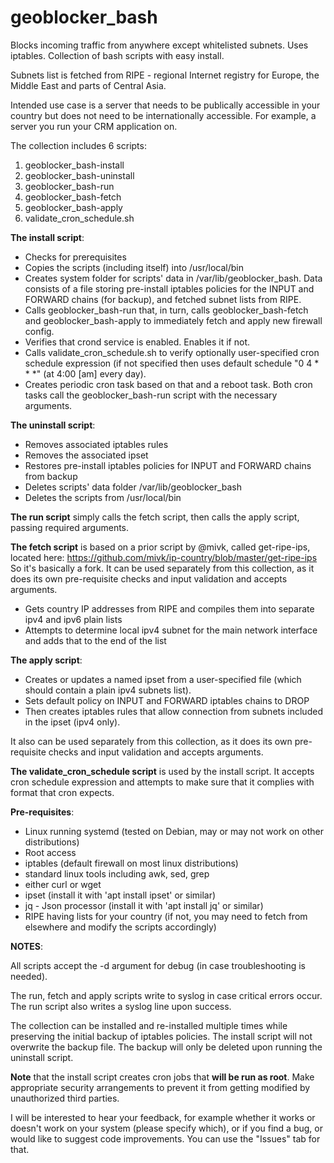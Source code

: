 # geoblocker_bash
Blocks incoming traffic from anywhere except whitelisted subnets. Uses iptables. Collection of bash scripts with easy install.

Subnets list is fetched from RIPE - regional Internet registry for Europe, the Middle East and parts of Central Asia.

Intended use case is a server that needs to be publically accessible in your country but does not need to be internationally accessible. For example, a server you run your CRM application on.

The collection includes 6 scripts:
1. geoblocker_bash-install
2. geoblocker_bash-uninstall
3. geoblocker_bash-run
4. geoblocker_bash-fetch
5. geoblocker_bash-apply
6. validate_cron_schedule.sh

**The install script**:
- Checks for prerequisites
- Copies the scripts (including itself) into /usr/local/bin
- Creates system folder for scripts' data in /var/lib/geoblocker_bash. Data consists of a file storing pre-install iptables policies for the INPUT and FORWARD chains (for backup), and fetched subnet lists from RIPE.
- Calls geoblocker_bash-run that, in turn, calls geoblocker_bash-fetch and geoblocker_bash-apply to immediately fetch and apply new firewall config.
- Verifies that crond service is enabled. Enables it if not.
- Calls validate_cron_schedule.sh to verify optionally user-specified cron schedule expression (if not specified then uses default schedule "0 4 * * *" (at 4:00 [am] every day).
- Creates periodic cron task based on that and a reboot task. Both cron tasks call the geoblocker_bash-run script with the necessary arguments.

**The uninstall script**:
- Removes associated iptables rules
- Removes the associated ipset
- Restores pre-install iptables policies for INPUT and FORWARD chains from backup
- Deletes scripts' data folder /var/lib/geoblocker_bash
- Deletes the scripts from /usr/local/bin

**The run script** simply calls the fetch script, then calls the apply script, passing required arguments.

**The fetch script** is based on a prior script by @mivk, called get-ripe-ips, located here:
https://github.com/mivk/ip-country/blob/master/get-ripe-ips
So it's basically a fork.
It can be used separately from this collection, as it does its own pre-requisite checks and input validation and accepts arguments.
- Gets country IP addresses from RIPE and compiles them into separate ipv4 and ipv6 plain lists
- Attempts to determine local ipv4 subnet for the main network interface and adds that to the end of the list

**The apply script**:
- Creates or updates a named ipset from a user-specified file (which should contain a plain ipv4 subnets list).
- Sets default policy on INPUT and FORWARD iptables chains to DROP
- Then creates iptables rules that allow connection from subnets included in the ipset (ipv4 only).

It also can be used separately from this collection, as it does its own pre-requisite checks and input validation and accepts arguments.

**The validate_cron_schedule script** is used by the install script. It accepts cron schedule expression and attempts to make sure that it complies with format that cron expects.

**Pre-requisites**:
- Linux running systemd (tested on Debian, may or may not work on other distributions)
- Root access
- iptables (default firewall on most linux distributions)
- standard linux tools including awk, sed, grep
- either curl or wget
- ipset (install it with 'apt install ipset' or similar)
- jq - Json processor (install it with 'apt install jq' or similar)
- RIPE having lists for your country (if not, you may need to fetch from elsewhere and modify the scripts accordingly)

**NOTES**:

All scripts accept the -d argument for debug (in case troubleshooting is needed).

The run, fetch and apply scripts write to syslog in case critical errors occur. The run script also writes a syslog line upon success.

The collection can be installed and re-installed multiple times while preserving the initial backup of iptables policies. The install script will not overwrite the backup file. The backup will only be deleted upon running the uninstall script.

**Note** that the install script creates cron jobs that **will be run as root**. Make appropriate security arrangements to prevent it from getting modified by unauthorized third parties.

I will be interested to hear your feedback, for example whether it works or doesn't work on your system (please specify which), or if you find a bug, or would like to suggest code improvements. You can use the "Issues" tab for that.
